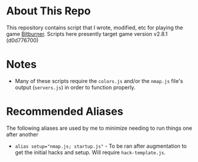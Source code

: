 # About This Repo
This repository contains script that I wrote, modified, etc for playing the game [Bitburner](https://store.steampowered.com/app/1812820/Bitburner/). Scripts here presently target game version v2.8.1 (d0d776700)

# Notes
- Many of these scripts require the `colors.js` and/or the `nmap.js` file's output (`servers.js`) in order to function properly.

# Recommended Aliases
The following aliases are used by me to minimize needing to run things one after another
- `alias setup="nmap.js; startup.js"` - To be ran after augmentation to get the initial hacks and setup. Will require `hack-template.js`.
